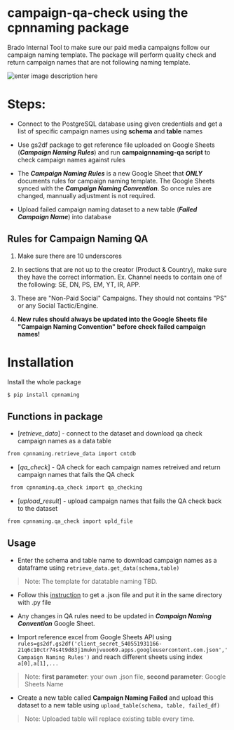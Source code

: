 # campaign-qa-check using the cpnnaming package
Brado Internal Tool to make sure our paid media campaigns follow our campaign naming template.
The package will perform quality check and return campaign names that are not following naming template. 

 ![enter image description here](https://brado.net/wp-content/uploads/2019/03/logo-brado-solo-200w.png)

# Steps:
- Connect to the PostgreSQL database using given credentials and get a list of specific campaign names using **schema** and **table** names

- Use gs2df package to get reference file uploaded on Google Sheets (***Campaign Naming Rules***) and run **campaignnaming-qa script** to check campaign names against rules 

- The ***Campaign Naming Rules*** is a new Google Sheet that ***ONLY*** documents rules for campaign naming template. The Google Sheets synced with the ***Campaign Naming Convention***. So once rules are changed, mannually adjustment is not required. 

- Upload failed campaign naming dataset to a new table (***Failed Campaign Name***) into database 

## Rules for Campaign Naming QA
1. Make sure there are 10 underscores

2. In sections that are not up to the creator (Product & Country), make sure they have the correct information. Ex. Channel needs to contain one of the following: SE, DN, PS, EM, YT, IR, APP.

3. These are "Non-Paid Social" Campaigns. They should not contains "PS" or any Social Tactic/Engine.

5. **New rules should always be updated into the Google Sheets file "Campaign Naming Convention" before check failed campaign names!**


# Installation

Install the whole package 
```sh
$ pip install cpnnaming
```
## Functions in package
* [*retrieve_data*] - connect to the dataset and download qa check campaign names as a data table 
```sh
from cpnnaming.retrieve_data import cntdb
```
* [*qa_check*] - QA check for each campaign names retreived and return campaign names that fails the QA check 
```sh
 from cpnnaming.qa_check import qa_checking
```
* [*upload_result*] - upload campaign names that fails the QA check back to the dataset
 ```sh
from cpnnaming.qa_check import upld_file
```


## Usage

- Enter the schema and table name to download campaign names as a dataframe using  ```retrieve_data.get_data(schema,table) ```
> Note: The template for datatable naming TBD.

- Follow this [instruction](https://pygsheets.readthedocs.io/en/latest/authorization.html) to get a .json file and put it in the same directory with .py file

- Any changes in QA rules need to be updated in ***Campaign Naming Convention*** Google Sheet.

- Import reference excel from Google Sheets API using 
```rules=gs2df.gs2df('client_secret_540551931166-21q6c10ctr74s4t9d83j1muknjvuoo69.apps.googleusercontent.com.json','Campaign Naming Rules')``` and reach different sheets using index ```a[0],a[1],...```
 > Note: **first parameter**: your own .json file, **second parameter**: Google Sheets Name 


- Create a new table called **Campaign Naming Failed** and upload this dataset to a new table using ```upload_table(schema, table, failed_df)```
> Note: Uploaded table will replace existing table every time.
